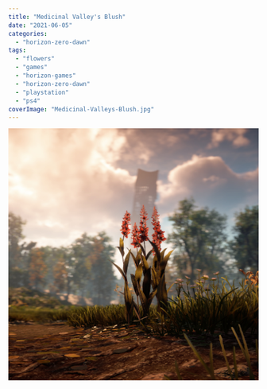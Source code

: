 ```yaml
---
title: "Medicinal Valley's Blush"
date: "2021-06-05"
categories: 
  - "horizon-zero-dawn"
tags: 
  - "flowers"
  - "games"
  - "horizon-games"
  - "horizon-zero-dawn"
  - "playstation"
  - "ps4"
coverImage: "Medicinal-Valleys-Blush.jpg"
---
```


[![](images/Medicinal-Valleys-Blush.jpg)](https://davidpeach.co.uk/wp-content/uploads/2023/01/Medicinal-Valleys-Blush.jpg)
